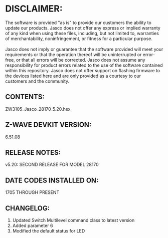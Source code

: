 # DISCLAIMER:
The software is provided "as is" to provide our customers the ability to update our products. Jasco does not offer any express or implied warranty of any kind when using these files, including, but not limited to, warranties of merchantability, noninfringement, or fitness for a particular purpose.<br>
<br>
Jasco does not imply or guarantee that the software provided will meet your requirements or that the operation thereof will be uninterrupted or error-free, or that all errors will be corrected. Jasco does not assume any responsibility for product errors related to the use of the software contained within this repository. Jasco does not offer support on flashing firmware to the devices listed here and are only provided as a courtesy to our customers and the community.

## CONTENTS:
ZW3105_Jasco_28170_5.20.hex

## Z-WAVE DEVKIT VERSION:
6.51.08

## RELEASE NOTES:
v5.20: SECOND RELEASE FOR MODEL 28170

## DATE CODES INSTALLED ON:
1705 THROUGH PRESENT

## CHANGELOG:
1. Updated Switch Multilevel command class to latest version
2. Added parameter 6
3. Modified the default status for LED